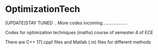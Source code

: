 # OptimizationTech

[UPDATE]STAY TUNED .. More codes incoming....................


Codes for optimization techniques (maths) course of semester 4 of ECE


There are C++ 17(.cpp) files and Matlab (.m) files for different methods
